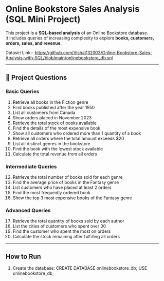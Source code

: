 #  Online Bookstore Sales Analysis (SQL Mini Project)

This project is a **SQL-based analysis** of an Online Bookstore database.  
It includes queries of increasing complexity to explore **books, customers, orders, sales, and revenue**.  

Dataset Link:-
https://github.com/Vishal132003/Online-Bookstore-Sales-Analysis-with-SQL/blob/main/onlinebookstore_db.sql


---

## 📝 Project Questions

###  Basic Queries
1. Retrieve all books in the Fiction genre  
2. Find books published after the year 1950  
3. List all customers from Canada
4. Show orders placed in November 2023  
5. Retrieve the total stock of books available  
6. Find the details of the most expensive book
7. Show all customers who ordered more than 1 quantity of a book  
8. Retrieve all orders where the total amount exceeds $20
9. List all distinct genres in the bookstore  
10. Find the book with the lowest stock available  
11. Calculate the total revenue from all orders  

###  Intermediate Queries
12. Retrieve the total number of books sold for each genre  
13. Find the average price of books in the Fantasy genre  
14. List customers who have placed at least 2 orders  
15. Find the most frequently ordered book  
16. Show the top 3 most expensive books of the Fantasy genre  

###  Advanced Queries
17. Retrieve the total quantity of books sold by each author  
18. List the cities of customers who spent over 30  
19. Find the customer who spent the most on orders  
20. Calculate the stock remaining after fulfilling all orders  

---

##  How to Run

1. Create the database:
   CREATE DATABASE onlinebookstore_db;
   USE onlinebookstore_db;
